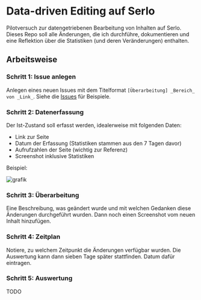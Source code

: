 # Data-driven Editing auf Serlo

Pilotversuch zur datengetriebenen Bearbeitung von Inhalten auf Serlo. Dieses Repo soll alle Änderungen, die ich durchführe, dokumentieren und eine Reflektion über die Statistiken (und deren Veränderungen) enthalten.

## Arbeitsweise

### Schritt 1: Issue anlegen

Anlegen eines neuen Issues mit dem Titelformat `[Überarbeitung] _Bereich_ von _Link_`. Siehe die [Issues](https://github.com/Entkenntnis/serlo-data-driven-editing/issues) für Beispiele.

### Schritt 2: Datenerfassung

Der Ist-Zustand soll erfasst werden, idealerweise mit folgenden Daten:

- Link zur Seite
- Datum der Erfassung (Statistiken stammen aus den 7 Tagen davor)
- Aufrufzahlen der Seite (wichtig zur Referenz)
- Screenshot inklusive Statistiken

Beispiel:

![grafik](https://user-images.githubusercontent.com/13507950/107637807-ffdfee00-6c6e-11eb-85b1-0369e65aab7d.png)

### Schritt 3: Überarbeitung

Eine Beschreibung, was geändert wurde und mit welchen Gedanken diese Änderungen durchgeführt wurden. Dann noch einen Screenshot vom neuen Inhalt hinzufügen.

### Schritt 4: Zeitplan

Notiere, zu welchem Zeitpunkt die Änderungen verfügbar wurden. Die Auswertung kann dann sieben Tage später stattfinden. Datum dafür eintragen.

### Schritt 5: Auswertung

TODO

